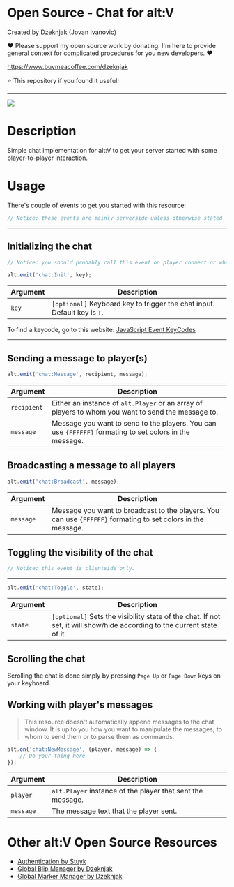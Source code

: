 # Open Source - Chat for alt:V

Created by Dzeknjak (Jovan Ivanovic)

❤️ Please support my open source work by donating. I'm here to provide general context for complicated procedures for you new developers. ❤️

https://www.buymeacoffee.com/dzeknjak

⭐ This repository if you found it useful!

---

![](https://i.imgur.com/5NUVhNU.png)

# Description

Simple chat implementation for alt:V to get your server started with some player-to-player interaction.

# Usage

There's couple of events to get you started with this resource:

```javascript
// Notice: these events are mainly serverside unless otherwise stated
```

---

## Initializing the chat

```javascript
// Notice: you should probably call this event on player connect or when the player logs in, it's up to you, but it needs to be called for it to work.
```

```javascript
alt.emit('chat:Init', key);
```

| Argument | Description                                                              |
| -------- | ------------------------------------------------------------------------ |
| `key`    | `[optional]` Keyboard key to trigger the chat input. Default key is `T`. |

To find a keycode, go to this website: [JavaScript Event KeyCodes](http://keycode.info/)

---

## Sending a message to player(s)

```javascript
alt.emit('chat:Message', recipient, message);
```

| Argument    | Description                                                                                             |
| ----------- | ------------------------------------------------------------------------------------------------------- |
| `recipient` | Either an instance of `alt.Player` or an array of players to whom you want to send the message to.      |
| `message`   | Message you want to send to the players. You can use `{FFFFFF}` formating to set colors in the message. |

## Broadcasting a message to all players

```javascript
alt.emit('chat:Broadcast', message);
```

| Argument  | Description                                                                                                  |
| --------- | ------------------------------------------------------------------------------------------------------------ |
| `message` | Message you want to broadcast to the players. You can use `{FFFFFF}` formating to set colors in the message. |

## Toggling the visibility of the chat

```javascript
// Notice: this event is clientside only.
```

---

```javascript
alt.emit('chat:Toggle', state);
```

| Argument | Description                                                                                                             |
| -------- | ----------------------------------------------------------------------------------------------------------------------- |
| `state`  | `[optional]` Sets the visibility state of the chat. If not set, it will show/hide according to the current state of it. |

## Scrolling the chat

Scrolling the chat is done simply by pressing `Page Up` or `Page Down` keys on your keyboard.

## Working with player's messages

> This resource doesn't automatically append messages to the chat window. It is up to you how you want to manipulate the messages, to whom to send them or to parse them as commands.

```javascript
alt.on('chat:NewMessage', (player, message) => {
    // Do your thing here
});
```

| Argument  | Description                                                |
| --------- | ---------------------------------------------------------- |
| `player`  | `alt.Player` instance of the player that sent the message. |
| `message` | The message text that the player sent.                     |

# Other alt:V Open Source Resources

-   [Authentication by Stuyk](https://github.com/Stuyk/altv-os-auth)
-   [Global Blip Manager by Dzeknjak](https://github.com/jovanivanovic/altv-os-global-blip-manager)
-   [Global Marker Manager by Dzeknjak](https://github.com/jovanivanovic/altv-os-global-marker-manager)
